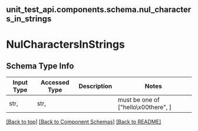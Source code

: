 <a name="top"></a>
## unit_test_api.components.schema.nul_characters_in_strings
# NulCharactersInStrings

## Schema Type Info
Input Type | Accessed Type | Description | Notes
------------ | ------------- | ------------- | -------------
str,  | str,  |  | must be one of ["hello\x00there", ]

[[Back to top]](#top) [[Back to Component Schemas]](../../../README.md#Component-Schemas) [[Back to README]](../../../README.md)